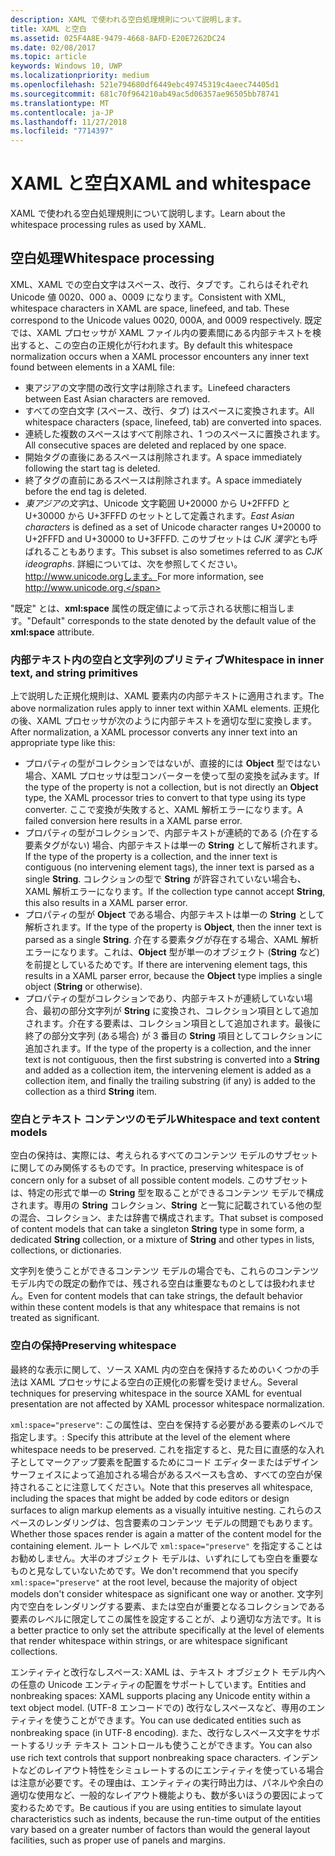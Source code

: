 ```yaml
---
description: XAML で使われる空白処理規則について説明します。
title: XAML と空白
ms.assetid: 025F4A8E-9479-4668-8AFD-E20E7262DC24
ms.date: 02/08/2017
ms.topic: article
keywords: Windows 10, UWP
ms.localizationpriority: medium
ms.openlocfilehash: 521e794680df6449ebc49745319c4aeec74405d1
ms.sourcegitcommit: 681c70f964210ab49ac5d06357ae96505bb78741
ms.translationtype: MT
ms.contentlocale: ja-JP
ms.lasthandoff: 11/27/2018
ms.locfileid: "7714397"
---
```

# <a name="xaml-and-whitespace"></a><span data-ttu-id="0ce6c-104">XAML と空白</span><span class="sxs-lookup"><span data-stu-id="0ce6c-104">XAML and whitespace</span></span>


<span data-ttu-id="0ce6c-105">XAML で使われる空白処理規則について説明します。</span><span class="sxs-lookup"><span data-stu-id="0ce6c-105">Learn about the whitespace processing rules as used by XAML.</span></span>

## <a name="whitespace-processing"></a><span data-ttu-id="0ce6c-106">空白処理</span><span class="sxs-lookup"><span data-stu-id="0ce6c-106">Whitespace processing</span></span>

<span data-ttu-id="0ce6c-107">XML、XAML での空白文字はスペース、改行、タブです。これらはそれぞれ Unicode 値 0020、000 a、0009 になります。</span><span class="sxs-lookup"><span data-stu-id="0ce6c-107">Consistent with XML, whitespace characters in XAML are space, linefeed, and tab. These correspond to the Unicode values 0020, 000A, and 0009 respectively.</span></span> <span data-ttu-id="0ce6c-108">既定では、XAML プロセッサが XAML ファイル内の要素間にある内部テキストを検出すると、この空白の正規化が行われます。</span><span class="sxs-lookup"><span data-stu-id="0ce6c-108">By default this whitespace normalization occurs when a XAML processor encounters any inner text found between elements in a XAML file:</span></span>

-   <span data-ttu-id="0ce6c-109">東アジアの文字間の改行文字は削除されます。</span><span class="sxs-lookup"><span data-stu-id="0ce6c-109">Linefeed characters between East Asian characters are removed.</span></span>
-   <span data-ttu-id="0ce6c-110">すべての空白文字 (スペース、改行、タブ) はスペースに変換されます。</span><span class="sxs-lookup"><span data-stu-id="0ce6c-110">All whitespace characters (space, linefeed, tab) are converted into spaces.</span></span>
-   <span data-ttu-id="0ce6c-111">連続した複数のスペースはすべて削除され、1 つのスペースに置換されます。</span><span class="sxs-lookup"><span data-stu-id="0ce6c-111">All consecutive spaces are deleted and replaced by one space.</span></span>
-   <span data-ttu-id="0ce6c-112">開始タグの直後にあるスペースは削除されます。</span><span class="sxs-lookup"><span data-stu-id="0ce6c-112">A space immediately following the start tag is deleted.</span></span>
-   <span data-ttu-id="0ce6c-113">終了タグの直前にあるスペースは削除されます。</span><span class="sxs-lookup"><span data-stu-id="0ce6c-113">A space immediately before the end tag is deleted.</span></span>
-   <span data-ttu-id="0ce6c-114">*東アジアの文字*は、Unicode 文字範囲 U+20000 から U+2FFFD と U+30000 から U+3FFFD のセットとして定義されます。</span><span class="sxs-lookup"><span data-stu-id="0ce6c-114">*East Asian characters* is defined as a set of Unicode character ranges U+20000 to U+2FFFD and U+30000 to U+3FFFD.</span></span> <span data-ttu-id="0ce6c-115">このサブセットは *CJK 漢字*とも呼ばれることもあります。</span><span class="sxs-lookup"><span data-stu-id="0ce6c-115">This subset is also sometimes referred to as *CJK ideographs*.</span></span> <span data-ttu-id="0ce6c-116">詳細については、次を参照してください。http://www.unicode.orgします。</span><span class="sxs-lookup"><span data-stu-id="0ce6c-116">For more information, see http://www.unicode.org.</span></span>

<span data-ttu-id="0ce6c-117">"既定" とは、**xml:space** 属性の既定値によって示される状態に相当します。</span><span class="sxs-lookup"><span data-stu-id="0ce6c-117">"Default" corresponds to the state denoted by the default value of the **xml:space** attribute.</span></span>

### <a name="whitespace-in-inner-text-and-string-primitives"></a><span data-ttu-id="0ce6c-118">内部テキスト内の空白と文字列のプリミティブ</span><span class="sxs-lookup"><span data-stu-id="0ce6c-118">Whitespace in inner text, and string primitives</span></span>

<span data-ttu-id="0ce6c-119">上で説明した正規化規則は、XAML 要素内の内部テキストに適用されます。</span><span class="sxs-lookup"><span data-stu-id="0ce6c-119">The above normalization rules apply to inner text within XAML elements.</span></span> <span data-ttu-id="0ce6c-120">正規化の後、XAML プロセッサが次のように内部テキストを適切な型に変換します。</span><span class="sxs-lookup"><span data-stu-id="0ce6c-120">After normalization, a XAML processor converts any inner text into an appropriate type like this:</span></span>

-   <span data-ttu-id="0ce6c-121">プロパティの型がコレクションではないが、直接的には **Object** 型ではない場合、XAML プロセッサは型コンバーターを使って型の変換を試みます。</span><span class="sxs-lookup"><span data-stu-id="0ce6c-121">If the type of the property is not a collection, but is not directly an **Object** type, the XAML processor tries to convert to that type using its type converter.</span></span> <span data-ttu-id="0ce6c-122">ここで変換が失敗すると、XAML 解析エラーになります。</span><span class="sxs-lookup"><span data-stu-id="0ce6c-122">A failed conversion here results in a XAML parse error.</span></span>
-   <span data-ttu-id="0ce6c-123">プロパティの型がコレクションで、内部テキストが連続的である (介在する要素タグがない) 場合、内部テキストは単一の **String** として解析されます。</span><span class="sxs-lookup"><span data-stu-id="0ce6c-123">If the type of the property is a collection, and the inner text is contiguous (no intervening element tags), the inner text is parsed as a single **String**.</span></span> <span data-ttu-id="0ce6c-124">コレクションの型で **String** が許容されていない場合も、XAML 解析エラーになります。</span><span class="sxs-lookup"><span data-stu-id="0ce6c-124">If the collection type cannot accept **String**, this also results in a XAML parser error.</span></span>
-   <span data-ttu-id="0ce6c-125">プロパティの型が **Object** である場合、内部テキストは単一の **String** として解析されます。</span><span class="sxs-lookup"><span data-stu-id="0ce6c-125">If the type of the property is **Object**, then the inner text is parsed as a single **String**.</span></span> <span data-ttu-id="0ce6c-126">介在する要素タグが存在する場合、XAML 解析エラーになります。これは、**Object** 型が単一のオブジェクト (**String** など) を前提としているためです。</span><span class="sxs-lookup"><span data-stu-id="0ce6c-126">If there are intervening element tags, this results in a XAML parser error, because the **Object** type implies a single object (**String** or otherwise).</span></span>
-   <span data-ttu-id="0ce6c-127">プロパティの型がコレクションであり、内部テキストが連続していない場合、最初の部分文字列が **String** に変換され、コレクション項目として追加されます。介在する要素は、コレクション項目として追加されます。最後に終了の部分文字列 (ある場合) が 3 番目の **String** 項目としてコレクションに追加されます。</span><span class="sxs-lookup"><span data-stu-id="0ce6c-127">If the type of the property is a collection, and the inner text is not contiguous, then the first substring is converted into a **String** and added as a collection item, the intervening element is added as a collection item, and finally the trailing substring (if any) is added to the collection as a third **String** item.</span></span>

### <a name="whitespace-and-text-content-models"></a><span data-ttu-id="0ce6c-128">空白とテキスト コンテンツのモデル</span><span class="sxs-lookup"><span data-stu-id="0ce6c-128">Whitespace and text content models</span></span>

<span data-ttu-id="0ce6c-129">空白の保持は、実際には、考えられるすべてのコンテンツ モデルのサブセットに関してのみ関係するものです。</span><span class="sxs-lookup"><span data-stu-id="0ce6c-129">In practice, preserving whitespace is of concern only for a subset of all possible content models.</span></span> <span data-ttu-id="0ce6c-130">このサブセットは、特定の形式で単一の **String** 型を取ることができるコンテンツ モデルで構成されます。専用の **String** コレクション、**String** と一覧に記載されている他の型の混合、コレクション、または辞書で構成されます。</span><span class="sxs-lookup"><span data-stu-id="0ce6c-130">That subset is composed of content models that can take a singleton **String** type in some form, a dedicated **String** collection, or a mixture of **String** and other types in lists, collections, or dictionaries.</span></span>

<span data-ttu-id="0ce6c-131">文字列を使うことができるコンテンツ モデルの場合でも、これらのコンテンツ モデル内での既定の動作では、残される空白は重要なものとしては扱われません。</span><span class="sxs-lookup"><span data-stu-id="0ce6c-131">Even for content models that can take strings, the default behavior within these content models is that any whitespace that remains is not treated as significant.</span></span>

### <a name="preserving-whitespace"></a><span data-ttu-id="0ce6c-132">空白の保持</span><span class="sxs-lookup"><span data-stu-id="0ce6c-132">Preserving whitespace</span></span>

<span data-ttu-id="0ce6c-133">最終的な表示に関して、ソース XAML 内の空白を保持するためのいくつかの手法は XAML プロセッサによる空白の正規化の影響を受けません。</span><span class="sxs-lookup"><span data-stu-id="0ce6c-133">Several techniques for preserving whitespace in the source XAML for eventual presentation are not affected by XAML processor whitespace normalization.</span></span>

`xml:space="preserve"`<span data-ttu-id="0ce6c-134">: この属性は、空白を保持する必要がある要素のレベルで指定します。</span><span class="sxs-lookup"><span data-stu-id="0ce6c-134">: Specify this attribute at the level of the element where whitespace needs to be preserved.</span></span> <span data-ttu-id="0ce6c-135">これを指定すると、見た目に直感的な入れ子としてマークアップ要素を配置するためにコード エディターまたはデザイン サーフェイスによって追加される場合があるスペースも含め、すべての空白が保持されることに注意してください。</span><span class="sxs-lookup"><span data-stu-id="0ce6c-135">Note that this preserves all whitespace, including the spaces that might be added by code editors or design surfaces to align markup elements as a visually intuitive nesting.</span></span> <span data-ttu-id="0ce6c-136">これらのスペースのレンダリングは、包含要素のコンテンツ モデルの問題でもあります。</span><span class="sxs-lookup"><span data-stu-id="0ce6c-136">Whether those spaces render is again a matter of the content model for the containing element.</span></span> <span data-ttu-id="0ce6c-137">ルート レベルで `xml:space="preserve"` を指定することはお勧めしません。大半のオブジェクト モデルは、いずれにしても空白を重要なものと見なしていないためです。</span><span class="sxs-lookup"><span data-stu-id="0ce6c-137">We don't recommend that you specify `xml:space="preserve"` at the root level, because the majority of object models don't consider whitespace as significant one way or another.</span></span> <span data-ttu-id="0ce6c-138">文字列内で空白をレンダリングする要素、または空白が重要となるコレクションである要素のレベルに限定してこの属性を設定することが、より適切な方法です。</span><span class="sxs-lookup"><span data-stu-id="0ce6c-138">It is a better practice to only set the attribute specifically at the level of elements that render whitespace within strings, or are whitespace significant collections.</span></span>

<span data-ttu-id="0ce6c-139">エンティティと改行なしスペース: XAML は、テキスト オブジェクト モデル内への任意の Unicode エンティティの配置をサポートしています。</span><span class="sxs-lookup"><span data-stu-id="0ce6c-139">Entities and nonbreaking spaces: XAML supports placing any Unicode entity within a text object model.</span></span> <span data-ttu-id="0ce6c-140">(UTF-8 エンコードでの) 改行なしスペースなど、専用のエンティティを使うことができます。</span><span class="sxs-lookup"><span data-stu-id="0ce6c-140">You can use dedicated entities such as nonbreaking space (in UTF-8 encoding).</span></span> <span data-ttu-id="0ce6c-141">また、改行なしスペース文字をサポートするリッチ テキスト コントロールも使うことができます。</span><span class="sxs-lookup"><span data-stu-id="0ce6c-141">You can also use rich text controls that support nonbreaking space characters.</span></span> <span data-ttu-id="0ce6c-142">インデントなどのレイアウト特性をシミュレートするのにエンティティを使っている場合は注意が必要です。その理由は、エンティティの実行時出力は、パネルや余白の適切な使用など、一般的なレイアウト機能よりも、数が多いほうの要因によって変わるためです。</span><span class="sxs-lookup"><span data-stu-id="0ce6c-142">Be cautious if you are using entities to simulate layout characteristics such as indents, because the run-time output of the entities vary based on a greater number of factors than would the general layout facilities, such as proper use of panels and margins.</span></span>

